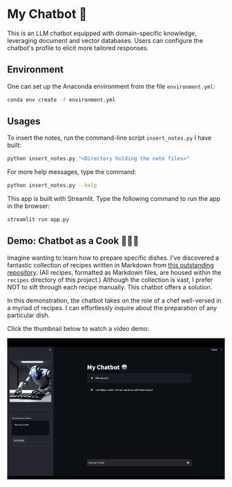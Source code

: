 # My Chatbot 🤖

This is an LLM chatbot equipped with domain-specific knowledge, 
leveraging document and vector databases. 
Users can configure the chatbot's profile to elicit more tailored responses.

## Environment

One can set up the Anaconda environment from the file `environment.yml`:

```sh
conda env create -f environment.yml
```

## Usages

To insert the notes, run the command-line script `insert_notes.py` I have built:

```sh
python insert_notes.py "<Directory holding the note files>"
```

For more help messages, type the command:

```sh
python insert_notes.py --help
```

This app is built with Streamlit.
Type the following command to run the app in the browser:

```sh
streamlit run app.py
```

## Demo: Chatbot as a Cook 👨🏻‍🍳

Imagine wanting to learn how to prepare specific dishes. 
I've discovered a fantastic collection of recipes written in Markdown 
from [this outstanding repository](https://github.com/jeffThompson/Recipes/tree/master).
(All recipes, formatted as Markdown files, are housed within the `recipes` directory of this project.)
Although the collection is vast, 
I prefer NOT to sift through each recipe manually. 
This chatbot offers a solution.

In this demonstration, the chatbot takes on the role of a chef well-versed in a myriad of recipes. 
I can effortlessly inquire about the preparation of any particular dish.

Click the thumbnail below to watch a video demo:

[![Chatbot in the Role of a Cook](./assets/thumbnail.png)](https://www.youtube.com/watch?v=hCRuXA-vi-E)

